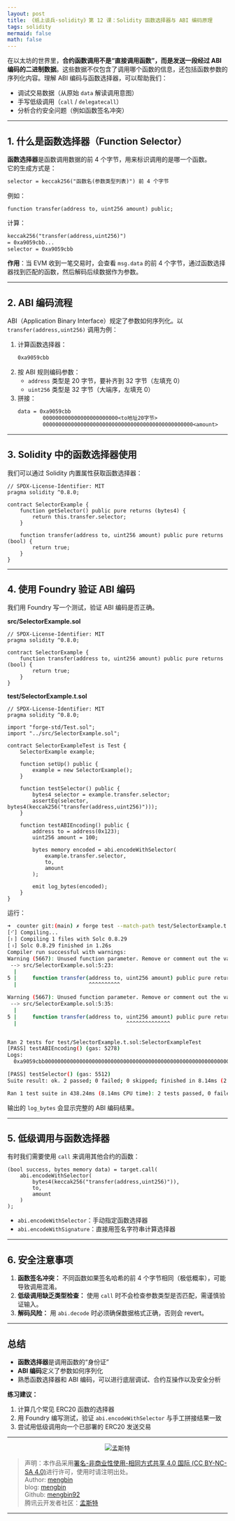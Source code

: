 ```yaml
---
layout: post
title: 《纸上谈兵·solidity》第 12 课：Solidity 函数选择器与 ABI 编码原理
tags: solidity
mermaid: false
math: false
--- 
```


在以太坊的世界里，**合约函数调用不是“直接调用函数”，而是发送一段经过 ABI 编码的二进制数据**。这些数据不仅包含了调用哪个函数的信息，还包括函数参数的序列化内容。理解 ABI 编码与函数选择器，可以帮助我们：

- 调试交易数据（从原始 `data` 解读调用意图）
- 手写低级调用（`call` / `delegatecall`）
- 分析合约安全问题（例如函数签名冲突）

---

## 1. 什么是函数选择器（Function Selector）

**函数选择器**是函数调用数据的前 4 个字节，用来标识调用的是哪一个函数。  
它的生成方式是：

```txt
selector = keccak256("函数名(参数类型列表)") 前 4 个字节
```

例如：

```solidity
function transfer(address to, uint256 amount) public;
```

计算：

```txt
keccak256("transfer(address,uint256)") 
= 0xa9059cbb...
selector = 0xa9059cbb
```

**作用**：当 EVM 收到一笔交易时，会查看 `msg.data` 的前 4 个字节，通过函数选择器找到匹配的函数，然后解码后续数据作为参数。

---

## 2. ABI 编码流程

ABI（Application Binary Interface）规定了参数如何序列化。以 `transfer(address,uint256)` 调用为例：

1. 计算函数选择器：
   ```txt
   0xa9059cbb
   ```
2. 按 ABI 规则编码参数：
   * `address` 类型是 20 字节，要补齐到 32 字节（左填充 0）
   * `uint256` 类型是 32 字节（大端序，左填充 0）
3. 拼接：
   ```txt
   data = 0xa9059cbb
           000000000000000000000000<to地址20字节>
           000000000000000000000000000000000000000000000000<amount>
   ```
---

## 3. Solidity 中的函数选择器使用

我们可以通过 Solidity 内置属性获取函数选择器：

```solidity
// SPDX-License-Identifier: MIT
pragma solidity ^0.8.0;

contract SelectorExample {
    function getSelector() public pure returns (bytes4) {
        return this.transfer.selector;
    }

    function transfer(address to, uint256 amount) public pure returns (bool) {
        return true;
    }
}
```

---

## 4. 使用 Foundry 验证 ABI 编码

我们用 Foundry 写一个测试，验证 ABI 编码是否正确。

**src/SelectorExample.sol**

```solidity
// SPDX-License-Identifier: MIT
pragma solidity ^0.8.0;

contract SelectorExample {
    function transfer(address to, uint256 amount) public pure returns (bool) {
        return true;
    }
}
```

**test/SelectorExample.t.sol**

```solidity
// SPDX-License-Identifier: MIT
pragma solidity ^0.8.0;

import "forge-std/Test.sol";
import "../src/SelectorExample.sol";

contract SelectorExampleTest is Test {
    SelectorExample example;

    function setUp() public {
        example = new SelectorExample();
    }

    function testSelector() public {
        bytes4 selector = example.transfer.selector;
        assertEq(selector, bytes4(keccak256("transfer(address,uint256)")));
    }

    function testABIEncoding() public {
        address to = address(0x123);
        uint256 amount = 100;

        bytes memory encoded = abi.encodeWithSelector(
            example.transfer.selector,
            to,
            amount
        );

        emit log_bytes(encoded);
    }
}
```

运行：

```bash
➜  counter git:(main) ✗ forge test --match-path test/SelectorExample.t.sol -vvv
[⠊] Compiling...
[⠆] Compiling 1 files with Solc 0.8.29
[⠰] Solc 0.8.29 finished in 1.26s
Compiler run successful with warnings:
Warning (5667): Unused function parameter. Remove or comment out the variable name to silence this warning.
 --> src/SelectorExample.sol:5:23:
  |
5 |     function transfer(address to, uint256 amount) public pure returns (bool) {
  |                       ^^^^^^^^^^

Warning (5667): Unused function parameter. Remove or comment out the variable name to silence this warning.
 --> src/SelectorExample.sol:5:35:
  |
5 |     function transfer(address to, uint256 amount) public pure returns (bool) {
  |                                   ^^^^^^^^^^^^^^


Ran 2 tests for test/SelectorExample.t.sol:SelectorExampleTest
[PASS] testABIEncoding() (gas: 5278)
Logs:
  0xa9059cbb00000000000000000000000000000000000000000000000000000000000001230000000000000000000000000000000000000000000000000000000000000064

[PASS] testSelector() (gas: 5512)
Suite result: ok. 2 passed; 0 failed; 0 skipped; finished in 8.14ms (2.12ms CPU time)

Ran 1 test suite in 438.24ms (8.14ms CPU time): 2 tests passed, 0 failed, 0 skipped (2 total tests)
```

输出的 `log_bytes` 会显示完整的 ABI 编码结果。

---

## 5. 低级调用与函数选择器

有时我们需要使用 `call` 来调用其他合约的函数：

```solidity
(bool success, bytes memory data) = target.call(
    abi.encodeWithSelector(
        bytes4(keccak256("transfer(address,uint256)")),
        to,
        amount
    )
);
```

* `abi.encodeWithSelector`：手动指定函数选择器
* `abi.encodeWithSignature`：直接用签名字符串计算选择器

---

## 6. 安全注意事项

1. **函数签名冲突：** 不同函数如果签名哈希的前 4 个字节相同（极低概率），可能导致调用混淆。
2. **低级调用缺乏类型检查：** 使用 `call` 时不会检查参数类型是否匹配，需谨慎验证输入。
3. **解码风险：** 用 `abi.decode` 时必须确保数据格式正确，否则会 revert。

---

## 总结

* **函数选择器**是调用函数的“身份证”
* **ABI 编码**定义了参数如何序列化
* 熟悉函数选择器和 ABI 编码，可以进行底层调试、合约互操作以及安全分析

**练习建议：**

1. 计算几个常见 ERC20 函数的选择器
2. 用 Foundry 编写测试，验证 `abi.encodeWithSelector` 与手工拼接结果一致
3. 尝试用低级调用向一个已部署的 ERC20 发送交易

---

<div align="center">
  <img src="../img/qrcode_wechat.jpg" alt="孟斯特">
</div>

> 声明：本作品采用[署名-非商业性使用-相同方式共享 4.0 国际 (CC BY-NC-SA 4.0)](https://creativecommons.org/licenses/by-nc-sa/4.0/deed.zh)进行许可，使用时请注明出处。  
> Author: [mengbin](mengbin1992@outlook.com)  
> blog: [mengbin](https://mengbin.top)  
> Github: [mengbin92](https://mengbin92.github.io/)  
> 腾讯云开发者社区：[孟斯特](https://cloud.tencent.com/developer/user/6649301)  
---
